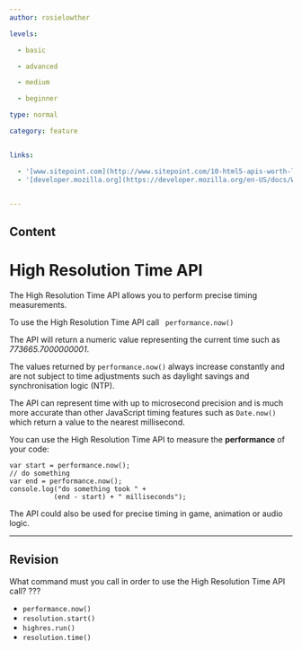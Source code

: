 ```yaml
---
author: rosielowther

levels:

  - basic

  - advanced

  - medium

  - beginner

type: normal

category: feature


links:

  - '[www.sitepoint.com](http://www.sitepoint.com/10-html5-apis-worth-looking/ ){website}'
  - '[developer.mozilla.org](https://developer.mozilla.org/en-US/docs/Web/API/Performance/now){website}'


---
```

## Content
# High Resolution Time API

The High Resolution Time API allows you to perform precise timing measurements. 

To use the High Resolution Time API call `
performance.now()`

The API will return a numeric value representing the current time such as  *773665.7000000001*.

The values returned by `performance.now()` always increase constantly and are not subject to time adjustments such as daylight savings and synchronisation logic (NTP). 

The API can represent time with up to microsecond precision and is much more accurate than other JavaScript timing features such as `Date.now()` which return a value to the nearest millisecond.

You can use the High Resolution Time API to measure the **performance** of your code:
```
var start = performance.now();
// do something
var end = performance.now();
console.log("do something took " + 
           (end - start) + " milliseconds");
```

The API could also be used for precise timing in game, animation or audio logic.

---
## Revision

What command must you call in order to use the High Resolution Time API call? ???


* `performance.now()`
* `resolution.start()`
* `highres.run()`
* `resolution.time()`

